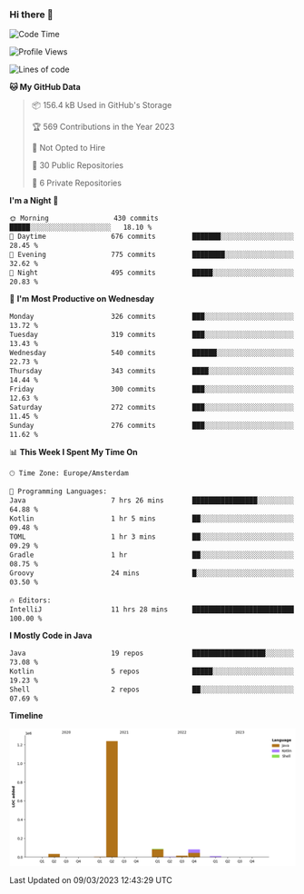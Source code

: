 ### Hi there 👋


<!--START_SECTION:waka-->
![Code Time](http://img.shields.io/badge/Code%20Time-3%2C052%20hrs%2013%20mins-blue)

![Profile Views](http://img.shields.io/badge/Profile%20Views-0-blue)

![Lines of code](https://img.shields.io/badge/From%20Hello%20World%20I%27ve%20Written-1.5%20million%20lines%20of%20code-blue)

**🐱 My GitHub Data** 

> 📦 156.4 kB Used in GitHub's Storage 
 > 
> 🏆 569 Contributions in the Year 2023
 > 
> 🚫 Not Opted to Hire
 > 
> 📜 30 Public Repositories 
 > 
> 🔑 6 Private Repositories 
 > 
**I'm a Night 🦉** 

```text
🌞 Morning                430 commits         █████░░░░░░░░░░░░░░░░░░░░   18.10 % 
🌆 Daytime                676 commits         ███████░░░░░░░░░░░░░░░░░░   28.45 % 
🌃 Evening                775 commits         ████████░░░░░░░░░░░░░░░░░   32.62 % 
🌙 Night                  495 commits         █████░░░░░░░░░░░░░░░░░░░░   20.83 % 
```
📅 **I'm Most Productive on Wednesday** 

```text
Monday                   326 commits         ███░░░░░░░░░░░░░░░░░░░░░░   13.72 % 
Tuesday                  319 commits         ███░░░░░░░░░░░░░░░░░░░░░░   13.43 % 
Wednesday                540 commits         ██████░░░░░░░░░░░░░░░░░░░   22.73 % 
Thursday                 343 commits         ████░░░░░░░░░░░░░░░░░░░░░   14.44 % 
Friday                   300 commits         ███░░░░░░░░░░░░░░░░░░░░░░   12.63 % 
Saturday                 272 commits         ███░░░░░░░░░░░░░░░░░░░░░░   11.45 % 
Sunday                   276 commits         ███░░░░░░░░░░░░░░░░░░░░░░   11.62 % 
```


📊 **This Week I Spent My Time On** 

```text
🕑︎ Time Zone: Europe/Amsterdam

💬 Programming Languages: 
Java                     7 hrs 26 mins       ████████████████░░░░░░░░░   64.88 % 
Kotlin                   1 hr 5 mins         ██░░░░░░░░░░░░░░░░░░░░░░░   09.48 % 
TOML                     1 hr 3 mins         ██░░░░░░░░░░░░░░░░░░░░░░░   09.29 % 
Gradle                   1 hr                ██░░░░░░░░░░░░░░░░░░░░░░░   08.75 % 
Groovy                   24 mins             █░░░░░░░░░░░░░░░░░░░░░░░░   03.50 % 

🔥 Editors: 
IntelliJ                 11 hrs 28 mins      █████████████████████████   100.00 % 
```

**I Mostly Code in Java** 

```text
Java                     19 repos            ██████████████████░░░░░░░   73.08 % 
Kotlin                   5 repos             █████░░░░░░░░░░░░░░░░░░░░   19.23 % 
Shell                    2 repos             ██░░░░░░░░░░░░░░░░░░░░░░░   07.69 % 
```



**Timeline**

![Lines of Code chart](https://raw.githubusercontent.com/powercasgamer/powercasgamer/master/assets/bar_graph.png)


 Last Updated on 09/03/2023 12:43:29 UTC
<!--END_SECTION:waka-->
